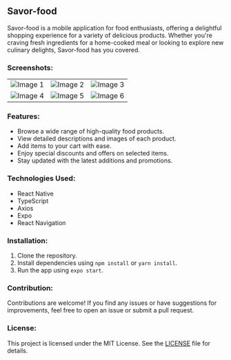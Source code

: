 ## Savor-food

Savor-food is a mobile application for food enthusiasts, offering a delightful shopping experience for a variety of delicious products. Whether you're craving fresh ingredients for a home-cooked meal or looking to explore new culinary delights, Savor-food has you covered.

### Screenshots:


<table>
  <tr>
    <td><img src="https://github.com/fahad0samara/react-native-Savor-food/assets/90055525/2106c2f4-abb7-4331-9aa8-2c534123cc2e" alt="Image 1"></td>
    <td><img src="https://github.com/fahad0samara/react-native-Savor-food/assets/90055525/543565f9-973e-4b0b-9da5-24f970122342" alt="Image 2"></td>
    <td><img src="https://github.com/fahad0samara/react-native-Savor-food/assets/90055525/461d2fe8-3b76-44bd-a0a6-9a7f3fa9d33e" alt="Image 3"></td>
  </tr>
  <tr>
    <td><img src="https://github.com/fahad0samara/react-native-Savor-food/assets/90055525/0208783c-025a-460d-a75b-905063e6d438" alt="Image 4"></td>
    <td><img src="https://github.com/fahad0samara/react-native-Savor-food/assets/90055525/afd93447-00b7-498d-b907-6da2c6c57d3a" alt="Image 5"></td>
    <td><img src="https://github.com/fahad0samara/react-native-Savor-food/assets/90055525/b6c6ff0f-5730-4681-8a22-58a5a8c6bc15" alt="Image 6"></td>
  </tr>
</table>



### Features:
- Browse a wide range of high-quality food products.
- View detailed descriptions and images of each product.
- Add items to your cart with ease.
- Enjoy special discounts and offers on selected items.
- Stay updated with the latest additions and promotions.

### Technologies Used:
- React Native
- TypeScript
- Axios
- Expo
- React Navigation



### Installation:
1. Clone the repository.
2. Install dependencies using `npm install` or `yarn install`.
3. Run the app using `expo start`.

### Contribution:
Contributions are welcome! If you find any issues or have suggestions for improvements, feel free to open an issue or submit a pull request.

### License:
This project is licensed under the MIT License. See the [LICENSE](/path/to/LICENSE) file for details.

